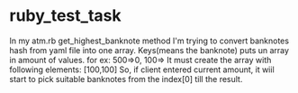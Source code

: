 # ruby_test_task
In my atm.rb get_highest_banknote method I'm trying to convert banknotes hash from yaml file into one array.
Keys(means the banknote) puts un array in amount of values.
for ex: 500=>0, 100=>
It must create the array with following elements: [100,100]
So, if client entered current amount, it wiil start to pick suitable banknotes from the index[0] till the result.
